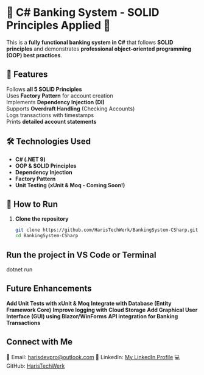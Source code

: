# 🏦 C# Banking System - SOLID Principles Applied 🚀

This is a **fully functional banking system in C#** that follows **SOLID principles** and demonstrates **professional object-oriented programming (OOP) best practices**.

## 📌 Features
 Follows **all 5 SOLID Principles**  
 Uses **Factory Pattern** for account creation  
 Implements **Dependency Injection (DI)**  
 Supports **Overdraft Handling** (Checking Accounts)  
 Logs transactions with timestamps  
 Prints **detailed account statements**  

## 🛠️ Technologies Used
- **C# (.NET 9)**
- **OOP & SOLID Principles**
- **Dependency Injection**
- **Factory Pattern**
- **Unit Testing (xUnit & Moq - Coming Soon!)**

## 🚀 How to Run
1. **Clone the repository**  
   ```bash
   git clone https://github.com/HarisTechWerk/BankingSystem-CSharp.git
   cd BankingSystem-CSharp

## Run the project in VS Code or Terminal
 dotnet run

## Future Enhancements
**Add Unit Tests with xUnit & Moq**
**Integrate with Database (Entity Framework Core)**
**Improve logging with Cloud Storage**
**Add Graphical User Interface (GUI) using Blazor/WinForms**
**API integration for Banking Transactions**

## Connect with Me

📧 Email: harisdevpro@outlook.com
📌 LinkedIn: [My LinkedIn Profile](https://www.linkedin.com/in/haris-qureshi-0979801aa/)
💻 GitHub: [HarisTechWerk](https://github.com/)